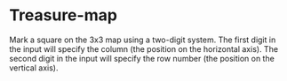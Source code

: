 # Treasure-map
Mark a square on the 3x3 map using a two-digit system. 
The first digit in the input will specify the column (the position on the horizontal axis).
The second digit in the input will specify the row number (the position on the vertical axis). 
